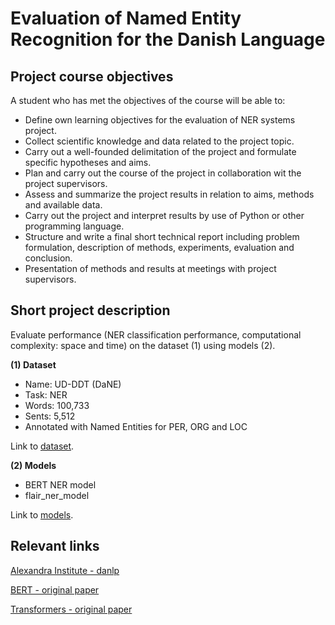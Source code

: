 # Evaluation of Named Entity Recognition for the Danish Language

## Project course objectives

A student who has met the objectives of the course will be able to:
- Define own learning objectives for the evaluation of NER systems project.
- Collect scientific knowledge and data related to the project topic.
- Carry out a well-founded delimitation of the project and formulate specific hypotheses and aims.
- Plan and carry out the course of the project in collaboration wit the project supervisors.
- Assess and summarize the project results in relation to aims, methods and available data.
- Carry out the project and interpret results by use of Python or other programming language.
- Structure and write a final short technical report including problem formulation, description of methods, experiments, evaluation and conclusion.
- Presentation of methods and results at meetings with project supervisors.

## Short project description

Evaluate performance (NER classification performance, computational complexity: space and time) on the dataset (1) using models (2).

**(1) Dataset**

- Name: UD-DDT (DaNE)
- Task: NER
- Words: 100,733
- Sents: 5,512
- Annotated with Named Entities for PER, ORG and LOC

Link to [dataset](https://github.com/alexandrainst/danlp/blob/master/docs/docs/datasets.md).

**(2) Models**

- BERT NER model
- flair_ner_model

Link to [models](https://github.com/alexandrainst/danlp/tree/master/danlp/models).

## Relevant links

[Alexandra Institute - danlp](https://github.com/alexandrainst/danlp)

[BERT - original paper](https://arxiv.org/pdf/1810.04805.pdf)

[Transformers - original paper](https://arxiv.org/pdf/1706.03762.pdf)